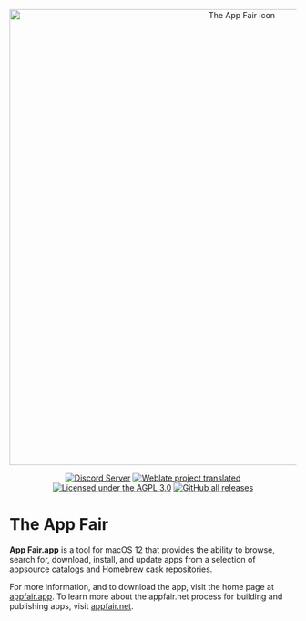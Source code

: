 <p align="center">
<a alt="Download the App Fair app for macOS 12" href="https://appfair.app"><img alt="The App Fair icon" align="center" style="height: 20vh;" src="https://appfair.net/appfair-icon.svg" /></a>
</p>
<p align="center">
  <a alt="Visit Discord Channel" href="https://discord.gg/ZrnGQP6p3d"><img alt="Discord Server" src="https://img.shields.io/discord/959553736450142268?color=7489d5&logo=discord&logoColor=ffffff" /></a>
  <a alt="Status of translation of App Fair.app" href="https://hosted.weblate.org/projects/appfair/app-fair/"><img alt="Weblate project translated" src="https://img.shields.io/weblate/progress/appfair?color=cyan" /></a>
  <a alt="AGPL 3.0" href="https://www.gnu.org/licenses/agpl-3.0.en.html"><img alt="Licensed under the AGPL 3.0" src="https://img.shields.io/static/v1?label=License&message=AGPL+3.0&color=forestgreen" /></a>
  <a alt="Download the latest version of App Fair.app for macOS" href="https://github.com/App-Fair/App/releases/latest/download/App-Fair-macOS.zip"><img alt="GitHub all releases" src="https://img.shields.io/github/downloads/App-Fair/App/total" /></a>
</p>

# The App Fair


**App Fair.app** is a tool for macOS 12 that
provides the ability to browse, search for, download,
install, and update apps from a selection of appsource catalogs
and Homebrew cask repositories.

For more information, and to download the app,
visit the home page at [appfair.app](https://www.appfair.app).
To learn more about the appfair.net process for building and
publishing apps, visit [appfair.net](https://www.appfair.net).

